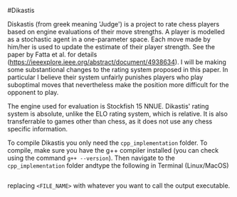 #Dikastis 

Diskastis (from greek meaning 'Judge')  is a project to rate chess players based on engine evaluations of their move strengths. A player is modelled as a stochastic agent in a one-parameter space. Each move made by him/her is used to update the estimate of their player strength. See the paper by Fatta et al. for details (https://ieeexplore.ieee.org/abstract/document/4938634). I will be making some substantional changes to the rating system proposed in this paper. In particular I believe their system unfairly punishes players who play suboptimal moves that nevertheless make the position more difficult for the opponent to play.  

The engine used for evaluation is Stockfish 15 NNUE. Dikastis' rating system is absolute, unlike the ELO rating system, which is relative. It is also transferrable to games other than chess, as it does not use any chess specific information.

To compile Dikastis you only need the ```cpp_implementation``` folder. To compile, make sure you have the g++ compiler installed (you can check using the command ```g++ --version```). Then navigate to the ```cpp_implementation``` folder andtype the following in Terminal (Linux/MacOS) 

``` g++ main.cpp agent.cpp -o <FILE_NAME>
```

replacing ```<FILE_NAME>``` with whatever you want to call the output executable.    
### 
